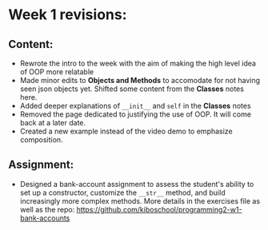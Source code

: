 # Week 1 revisions:
## Content:
- Rewrote the intro to the week with the aim of making the high level idea of OOP more relatable
- Made minor edits to **Objects and Methods** to accomodate for not having seen json objects yet. Shifted some content from the **Classes** notes here.
- Added deeper explanations of `__init__` and `self` in the **Classes** notes
- Removed the page dedicated to justifying the use of OOP. It will come back at a later date.
- Created a new example instead of the video demo to emphasize composition.

## Assignment:
-  Designed a bank-account assignment to assess the student's ability to set up a constructor, customize the `__str__` method, and build increasingly more complex methods. More details in the exercises file as well as the repo: https://github.com/kiboschool/programming2-w1-bank-accounts
